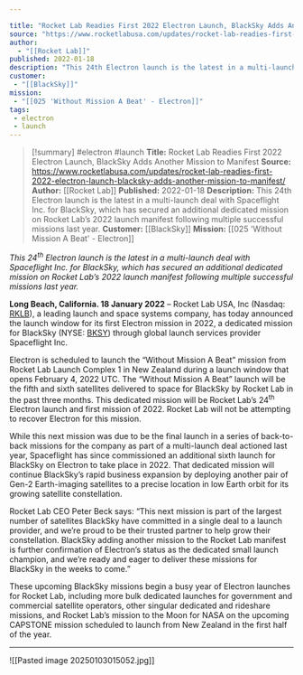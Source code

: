 ```yaml
---

title: "Rocket Lab Readies First 2022 Electron Launch, BlackSky Adds Another Mission to Manifest "
source: "https://www.rocketlabusa.com/updates/rocket-lab-readies-first-2022-electron-launch-blacksky-adds-another-mission-to-manifest/"
author:
  - "[[Rocket Lab]]"
published: 2022-01-18
description: "This 24th Electron launch is the latest in a multi-launch deal with Spaceflight Inc. for BlackSky, which has secured an additional dedicated mission on Rocket Lab’s 2022 launch manifest following multiple successful missions last year."
customer:
 - "[[BlackSky]]"
mission:
 - "[[025 'Without Mission A Beat' - Electron]]"
tags:
 - electron
 - launch
---
```

>[!summary]
#electron #launch
**Title:** Rocket Lab Readies First 2022 Electron Launch, BlackSky Adds Another Mission to Manifest 
**Source:** https://www.rocketlabusa.com/updates/rocket-lab-readies-first-2022-electron-launch-blacksky-adds-another-mission-to-manifest/
**Author:** [[Rocket Lab]]
**Published:** 2022-01-18
**Description:** This 24th Electron launch is the latest in a multi-launch deal with Spaceflight Inc. for BlackSky, which has secured an additional dedicated mission on Rocket Lab’s 2022 launch manifest following multiple successful missions last year.
**Customer:** [[BlackSky]]
**Mission:** [[025 'Without Mission A Beat' - Electron]]

*This 24<sup>th</sup> Electron launch is the latest in a multi-launch deal with Spaceflight Inc. for BlackSky, which has secured an additional dedicated mission on Rocket Lab’s 2022 launch manifest following multiple successful missions last year.*

**Long Beach, California. 18 January 2022** – Rocket Lab USA, Inc (Nasdaq: [RKLB](https://investors.rocketlabusa.com/)), a leading launch and space systems company, has today announced the launch window for its first Electron mission in 2022, a dedicated mission for BlackSky (NYSE: [BKSY](http://www.blacksky.com/)) through global launch services provider Spaceflight Inc.

Electron is scheduled to launch the “Without Mission A Beat” mission from Rocket Lab Launch Complex 1 in New Zealand during a launch window that opens February 4, 2022 UTC. The “Without Mission A Beat” launch will be the fifth and sixth satellites delivered to space for BlackSky by Rocket Lab in the past three months. This dedicated mission will be Rocket Lab’s 24<sup>th</sup> Electron launch and first mission of 2022. Rocket Lab will not be attempting to recover Electron for this mission.

While this next mission was due to be the final launch in a series of back-to-back missions for the company as part of a multi-launch deal actioned last year, Spaceflight has since commissioned an additional sixth launch for BlackSky on Electron to take place in 2022. That dedicated mission will continue BlackSky’s rapid business expansion by deploying another pair of Gen-2 Earth-imaging satellites to a precise location in low Earth orbit for its growing satellite constellation.

Rocket Lab CEO Peter Beck says: “This next mission is part of the largest number of satellites BlackSky have committed in a single deal to a launch provider, and we’re proud to be their trusted partner to help grow their constellation. BlackSky adding another mission to the Rocket Lab manifest is further confirmation of Electron’s status as the dedicated small launch champion, and we’re ready and eager to deliver these missions for BlackSky in the weeks to come.”

These upcoming BlackSky missions begin a busy year of Electron launches for Rocket Lab, including more bulk dedicated launches for government and commercial satellite operators, other singular dedicated and rideshare missions, and Rocket Lab’s mission to the Moon for NASA on the upcoming CAPSTONE mission scheduled to launch from New Zealand in the first half of the year.

---

![[Pasted image 20250103015052.jpg]]